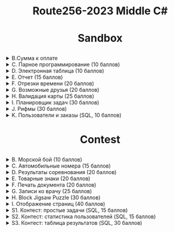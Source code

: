<h1><p align="center">Route256-2023 Middle C#</p></h1>
<h1><p align="center">Sandbox</p></h1>

<details>
<summary>B.Сумма к оплате</summary>
  
<h2><p align="center"> B.Сумма к оплате (10 баллов) </p></h2>
<p align="center"> ограничение по времени на тест: 1 секунда</p>
<p align="center"> ограничение по памяти на тест: 256 мегабайт</p>
<p align="center"> ввод: стандартный ввод</p>
<p align="center"> вывод: стандартный вывод</p>


В магазине акция: «купи три одинаковых товара и заплати только за два». Конечно, каждый купленный товар может участвовать лишь в одной акции. Акцию можно использовать многократно.
Например, если будут куплены 7 товаров одного вида по цене 2 за штуку и 5 товаров другого вида по цене 3 за штуку, то вместо 7⋅2+5⋅3 надо будет оплатить 5⋅2+4⋅3=22.
Считая, что одинаковые цены имеют только одинаковые товары, найдите сумму к оплате.
Неполные решения этой задачи (например, недостаточно эффективные) могут быть оценены частичным баллом.
  
### Входные данные
В первой строке записано целое число t (1≤t≤104) — количество наборов входных данных.

Далее записаны наборы входных данных. Каждый начинается строкой, которая содержит n (1≤n≤2⋅105) — количество купленных товаров. Следующая строка содержит их цены p1,p2,…,pn (1≤pi≤104). Если цены двух товаров одинаковые, то надо считать, что это один и тот товар.

Гарантируется, что сумма значений n по всем тестам не превосходит 2⋅105.

### Выходные данные
Выведите t целых чисел — суммы к оплате для каждого из наборов входных данных.
### Пример
**Входные данные**
```
6
12
2 2 2 2 2 2 2 3 3 3 3 3
12
2 3 2 3 2 2 3 2 3 2 2 3
1
10000
9
1 2 3 1 2 3 1 2 3
6
10000 10000 10000 10000 10000 10000
6
300 100 200 300 200 300
```
**Выходные данные**
```
22
22
10000
12
40000
1100 
```  
</details>

<details>
<summary>C. Парное программирование (10 баллов)</summary>
  
<h2><p align="center">C. Парное программирование (10 баллов)</p></h2>
<p align="center"> ограничение по времени на тест: 1 секунда</p>
<p align="center"> ограничение по памяти на тест: 512 мегабайт</p>
<p align="center"> ввод: стандартный ввод</p>
<p align="center"> вывод: стандартный вывод</p>

  В компании работает n разработчиков, где n — четное число. Сумасшедший менеджер решил разбить всех разработчиков на команды по два человека.

Для этого он составил список всех разработчиков и назначил каждому из них номер по списку (от 1 до n) и значение ai — уровень мастерства i-го в списке разработчика.

Очередную команду он составляет следующим образом:

  1. первый разработчик в команде тот, кто идет первым в списке;
  2. ему в пару подбирается такой, что разница их уровней минимальна (то есть минимально значение |ai−aj|, где |x| — это модуль числа x); если таких кандидатов несколько, то выбирается из них тот, кто находится раньше в списке;
  3. эти два разработчика образуют команду и удаляются из списка.
  
Например, если массив a равен [2,1,3,1,1,4], то формирование команд будет происходить следующим образом:

  1. назначим разработчикам номера [1,2,3,4,5,6] в соответствии с их положением в списке, первый среди них имеет номер 1, его уровень мастерства a1=2, подходящими (с минимальной абсолютной разностью) являются разработчики с номерами 2,3,4,5, первый среди них 2, таким образом первая команда — это разработчики с номерами 1 и 2;
  2. оставшиеся разработчики теперь имеют номера [3,4,5,6], первый среди них 3, его уровень a3=3, разработчик с минимальной абсолютной разностью только один (номер 6), таким образом команда — разработчики с номерами 3 и 6;
  3. оставшиеся разработчики имеют номера [4,5], первый среди них 4, его уровень a4=1, остался только разработчик с номером 5, таким образом третья команда — разработчики с номерами 4 и 5.
  
Ваша задача — помочь сумасшедшему менеджеру промоделировать процесс разбиения на команды. Обратите внимание, что команды должны быть выведены в порядке, описанном выше в условии.
  
### Входные данные
  
Первая строка содержит одно целое число t (1≤t≤50) — количество наборов входных данных.

Первая строка каждого набора содержит одно целое число n (2≤n≤50; n четное) — количество разработчиков.

Вторая строка содержит n целых чисел a1,a2,…,an (1≤ai≤100), где ai — уровень мастерства i-го разработчика.

### Выходные данные
  
Для каждого набора входных данных выведите n2 строк, i-я строка должна содержать пару чисел — номер первого и второго разработчика в i-й команде в порядке, описанном в условии.

Выводите пустую строку между выводами для наборов входных данных. 
  
### Пример
**Входные данные**
```
3
6
2 1 3 1 1 4
2
5 5
8
1 4 2 5 4 2 6 3
```
**Выходные данные**
```
1 2
3 6
4 5

1 2

1 3
2 5
4 7
6 8
```  
</details>

<details>
<summary>D. Электронная таблица (10 баллов)</summary>
  
<h2><p align="center">D. Электронная таблица (10 баллов)</p></h2>
<p align="center"> ограничение по времени на тест: 1 секунда</p>
<p align="center"> ограничение по памяти на тест: 256 мегабайт</p>
<p align="center"> ввод: стандартный ввод</p>
<p align="center"> вывод: стандартный вывод</p>

Вам необходимо написать часть функциональности обработки сортировок в электронных таблицах.

Задана прямоугольная таблица n×m (n строк по m столбцов) из целых чисел.

Если кликнуть по заголовку i-го столбца, то строки таблицы пересортируются таким образом, что в этом столбце значения будут идти по неубыванию (то есть возрастанию или равенству). При этом, если у двух строк одинаковое значение в этом столбце, то относительный порядок строк не изменится.

Рассмотрим пример.
  
 ![image](https://user-images.githubusercontent.com/61276672/217293284-563f2e30-6a6e-4aaf-b310-020084ce09db.png)
В этом примере сначала клик был совершен по второму столбцу, затем по первому и, наконец, по третьему.

Заметим, что если кликнуть подряд два раза в один столбец, то после второго клика таблица не изменится (в момент второго клика она уже отсортирована по этому столбцу).

Обработайте последовательность кликов и выведите состояние таблицы после всех кликов.

Неполные решения этой задачи (например, недостаточно эффективные) могут быть оценены частичным баллом.
  
### Входные данные
В первой строке записано целое число t (1≤t≤100) — количество наборов входных данных в файле. Далее следуют описания наборов, перед каждым из них записана пустая строка.

В первой строке набора записаны два целых числа n и m (1≤n,m≤30) — количество строк и столбцов в таблице.

Далее следуют n строк по m целых чисел в каждой — начальное состояние таблицы. Все элементы таблицы от 1 до 100.

Затем входные данные содержат строку с один целым числом k (1≤k≤30) — количество кликов.

Следующая строка содержит k целых чисел c1,c2,…,ck (1≤ci≤m) — номера столбцов, по которым были осуществлены клики. Клики даны в порядке их совершения.
### Выходные данные
Для каждого набора входных данных выведите n строк по m чисел в каждой — итоговое состояние таблицы. После каждого набора выходных данных выводите дополнительный перевод строки.
### Пример
**Входные данные**
```
3

4 3
3 4 1
2 2 5
2 4 2
2 2 1
3
2 1 3

3 1
100
9
10
2
1 1

3 3
2 11 72
99 11 13
2 8 13
5
2 3 2 1 2
```
**Выходные данные**
```
2 2 1
3 4 1
2 4 2
2 2 5

9
10
100

2 8 13
2 11 72
99 11 13
```  
</details>

<details>
<summary>E. Отчет (15 баллов)</summary>
  
<h2><p align="center">E. Отчет (15 баллов)</p></h2>
<p align="center"> ограничение по времени на тест: 2 секунды</p>
<p align="center"> ограничение по памяти на тест: 512 мегабайт</p>
<p align="center"> ввод: стандартный ввод</p>
<p align="center"> вывод: стандартный вывод</p>

Директор IT-корпорации оценивает эффективность работы сотрудников по различным показателям и критериям. Один из этих критериев сформулирован следующим образом: приступив к некоторому заданию, сотрудник должен завершить его, не переключаясь на другие задания.

Чтобы проверить сотрудников на соответствие этому критерию, директор потребовал от каждого сотрудника отчет о том, какие задания он выполнял в последние n дней. Отчет — это последовательность из n целых чисел a1,a2,…,an, где ai — идентификатор задания, которое сотрудник выполнял в i-й день.

Вам необходимо написать программу, проверяющую, соответствует ли сотрудник критерию по его отчету. Сотрудник соответствует этому критерию, если не существует такого задания x, которое выполнялось с перерывом (т. е. в некоторый день i сотрудник выполнял задание x, в дни с i+1 по j−1 он занимался другими заданиями, а в день j сотрудник продолжил выполнение задания x, при этом j>i+1). Иными словами, каждое задание, которое выполнял сотрудник, должно занимать один непрерывный отрезок дней.

Неполные решения этой задачи (например, недостаточно эффективные) могут быть оценены частичным баллом.
  
### Входные данные
В первой строке задано одно целое число t (1≤t≤10) — количество наборов входных данных.

Каждый набор входных данных состоит из двух строк. В первой строке задано одно целое число n (3≤n≤50000). Во второй строке заданы n целых чисел a1,a2,…,an (1≤ai≤n) — отчет сотрудника.
### Выходные данные
Для каждого набора входных данных выведите ответ на отдельной строке. Если отчет соответствует критерию, выведите YES, иначе выведите NO.
### Пример
**Входные данные**
```
5
5
1 2 3 4 5
4
1 2 3 1
8
2 3 4 8 5 5 5 5
5
1 1 3 2 2
5
1 1 2 3 2
```
**Выходные данные**
```
YES
NO
YES
YES
NO
```  
</details>

<details>
<summary>F. Отрезки времени (20 баллов)</summary>
  
<h2><p align="center">F. Отрезки времени (20 баллов)</p></h2>
<p align="center"> ограничение по времени на тест: 2 секунды</p>
<p align="center"> ограничение по памяти на тест: 512 мегабайт</p>
<p align="center"> ввод: стандартный ввод</p>
<p align="center"> вывод: стандартный вывод</p>
  
Вам задан набор отрезков времени. Каждый отрезок задан в формате HH:MM:SS-HH:MM:SS, то есть сначала заданы часы, минуты и секунды левой границы отрезка, а затем часы, минуты и секунды правой границы.

Вам необходимо выполнить валидацию заданного набора отрезков времени. Иными словами, вам нужно проверить следующие условия:

часы, минуты и секунды заданы корректно (то есть часы находятся в промежутке от 0 до 23, а минуты и секунды — в промежутке от 0 до 59);
левая граница отрезка находится не позже его правой границы (но границы могут быть равны);
никакая пара отрезков не пересекается (даже в граничных моментах времени).
Вам необходимо вывести YES, если заданный набор отрезков времени проходит валидацию, и NO в противном случае.

Вам необходимо ответить на t независимых наборов тестовых данных.

Неполные решения этой задачи (например, недостаточно эффективные) могут быть оценены частичным баллом.
  
### Входные данные
Первая строка входных данных содержит одно целое число t (1≤t≤10) — количество наборов тестовых данных. Затем следуют t наборов.

Первая строка набора содержит одно целое число n (1≤n≤2⋅104) — количество отрезков времени. В следующих n строках следуют описания отрезков.

Описание отрезка времени задано в формате HH:MM:SS-HH:MM:SS, где HH, MM и SS — последовательности из двух цифр. Заметьте, что никаких пробелов в описании формата нет. Также ни в одном описании нет пробелов в начале и конце строки.
  
### Выходные данные
Для каждого набора тестовых данных выведите ответ — YES, если заданный набор отрезков времени проходит валидацию, и NO в противном случае. Ответы выводите в порядке следования наборов во входных данных.
  
### Пример
**Входные данные**
```
6
1
02:46:00-03:14:59
2
23:59:59-23:59:59
00:00:00-23:59:58
2
23:59:58-23:59:59
00:00:00-23:59:58
2
23:59:59-23:59:58
00:00:00-23:59:57
6
17:53:39-20:20:02
10:39:17-11:00:52
08:42:47-09:02:14
09:44:26-10:21:41
00:46:17-02:07:19
22:42:50-23:17:46
1
24:00:00-23:59:59
```
**Выходные данные**
```
YES
YES
NO
NO
YES
NO
```  
</details>
<details>
  
<summary>G. Возможные друзья (20 баллов)</summary>
  
<h2><p align="center">G. Возможные друзья (20 баллов)</p></h2>
<p align="center"> ограничение по времени на тест: 3 секунды</p>
<p align="center"> ограничение по памяти на тест: 512 мегабайт</p>
<p align="center"> ввод: стандартный ввод</p>
<p align="center"> вывод: стандартный вывод</p>

Во многих социальных сетях у пользователей есть возможность указать других пользователей как своих друзей. Помимо этого, часто существует система рекомендации друзей, которая показывает пользователям людей, с которыми они знакомы косвенно (через кого-то из своих друзей), и предлагает добавить этих людей в список друзей. Вам предстоит разработать систему рекомендации друзей.

В интересующей нас социальной сети n пользователей, каждому из которых присвоен уникальный id от 1 до n. У каждого пользователя этой сети не более 5 друзей. Очевидно, ни один пользователь не является другом самому себе, и если пользователь x в списке друзей у пользователя y, то и пользователь y входит в список друзей пользователя x.

Опишем, как должен формироваться список возможных друзей для каждого пользователя. Для пользователя x в список должны входить такие пользователи y, что:

* y не является другом x и не совпадает с x;
* у пользователя y и у пользователя x есть хотя бы один общий друг;
* не существует такого пользователя y′, который удовлетворяет первым двум ограничениям, и у которого строго больше общих друзей с x, чем у y с x.
  
Иными словами, в список возможных друзей пользователя x входят все такие пользователи, не являющиеся его друзьями, для которых количество общих друзей с x максимально. Обратите внимание, что список возможных друзей может быть пустым.

Вы должны написать программу, которая по заданной структуре социальной сети формирует списки возможных друзей для всех пользователей сети.

Неполные решения этой задачи (например, недостаточно эффективные) могут быть оценены частичным баллом.
  
### Входные данные
  
  В первой строке заданы два целых числа n и m (2≤n≤50000; 0≤m≤min(n(n−1)/2,5n/2)) — количество пользователей и количество пар друзей, соответственно.

Далее следуют m строк, в каждой из которых заданы два целых числа xi и yi (1≤xi,yi≤n; xi≠yi) — очередная пара друзей в социальной сети. Каждая пара друзей задается не более одного раза; у каждого пользователя не более 5 друзей.

### Выходные данные
  
  Для каждого пользователя от 1 до n выведите в отдельной строке список его возможных друзей в следующем формате:

* если список возможных друзей пуст, выведите одно целое число 0;
* иначе выведите id возможных друзей пользователя в возрастающем порядке.
  
### Пример
**Входные данные**
```
8 6
4 3
3 1
1 2
2 4
2 5
6 8
```
**Выходные данные**
```
4
3
2
1
1 4
0
0
0
```  
  **Примечание**
  Рассмотрим первый пример из условия.

Для начала сформируем списки друзей всех пользователей:

* друзья пользователя 1: [2,3].
* друзья пользователя 2: [1,4,5].
* друзья пользователя 3: [1,4].
* друзья пользователя 4: [2,3].
* друзья пользователя 5: [2].
* друзья пользователя 6: [8].
* друзья пользователя 7: [] (список друзей пуст).
* друзья пользователя 8: [6].
Рассмотрим, как формируются списки возможных друзей для некоторых пользователей.

У пользователя 1 есть два пользователя, которые не являются его друзьями и с которыми у него есть хотя бы один общий друг: это пользователь 4 (общие друзья 2 и 3) и пользователь 5 (общий друг 2). С пользователем 4 общих друзей больше, поэтому в список возможных друзей попадает только он.

У пользователя 5 есть два пользователя, которые не являются его друзьями и с которыми у него есть хотя бы один общий друг: это пользователь 1 (общий друг 2) и пользователь 4 (общий друг 2). Количество общих друзей одинаковое, поэтому оба этих пользователя попадают в список возможных друзей.

У пользователя 7 вообще нет друзей, поэтому ни один пользователь не удовлетворяет требованиям списка возможных друзей.
  
</details>
<details>
<summary>H. Валидация карты (25 баллов)</summary>
  
<h2><p align="center">H. Валидация карты (25 баллов)</p></h2>
<p align="center"> ограничение по времени на тест: 1 секунда</p>
<p align="center"> ограничение по памяти на тест: 512 мегабайт</p>
<p align="center"> ввод: стандартный ввод</p>
<p align="center"> вывод: стандартный вывод</p>

В этой задаче вам необходимо реализовать валидацию корректности карты для стратегической компьютерной игры.

Карта состоит из гексагонов (шестиугольников), каждый из которых принадлежит какому-то региону карты. В файлах игры карта представлена как n строк по m символов в каждой (строки и символы в них нумеруются с единицы). Каждый нечетный символ каждой четной строки и каждый четный символ каждой нечетной строки — точка (символ . с ASCII кодом 46); все остальные символы соответствуют гексагонам и являются заглавными буквами латинского алфавита. Буква указывает на то, какому региону принадлежит гексагон.

Посмотрите на картинку ниже, чтобы понять, как описание карты в файлах игры соответствует карте из шестиугольников.
  ![image](https://user-images.githubusercontent.com/61276672/217297178-def11a78-879c-450b-9248-e047b662e739.png)
<p align="center">Соответствие описания карты в файле (слева) и самой карты (справа). Регионы R, G, V, Y и B окрашены в красный, зеленый, фиолетовый, желтый и синий цвет, соответственно.</p>
  Вы должны проверить, что каждый регион карты является одной связной областью. Иными словами, не должно быть двух гексагонов, принадлежащих одному и тому же региону, которые не соединены другими гексагонами этого же региона.
  ![image](https://user-images.githubusercontent.com/61276672/217297444-49c520cc-f12e-480a-ac71-f97ff3d633a9.png)
<p align="center">Карта слева является корректной. Карта справа не является корректной, так как гексагоны, обозначенные цифрами 1 и 2, принадлежат одному и тому же региону (обозначенному красным цветом), но не соединены другими гексагонами этого региона.</p>
Неполные решения этой задачи (например, недостаточно эффективные) могут быть оценены частичным баллом.
  
### Входные данные
В первой строке задано одно целое число t (1≤t≤100) — количество наборов входных данных.

Первая строка набора входных данных содержит два целых числа n и m (2≤n,m≤20) — количество строк и количество символов в каждой строке в описании карты.

Далее следуют n строк по m символов в каждой — описание карты. Каждый нечетный символ каждой четной строки и каждый четный символ каждой нечетной строки — точка (символ . с ASCII кодом 46); все остальные символы соответствуют гексагонам и являются заглавными буквами латинского алфавита.
### Выходные данные
  На каждый набор входных данных выведите ответ в отдельной строке — YES, если каждый регион карты представляет связную область, или NO, если это не так.
### Пример
**Входные данные**
```
3
3 7
R.R.R.G
.Y.G.G.
B.Y.V.V
4 8
Y.R.B.B.
.R.R.B.V
B.R.B.R.
.B.B.R.R
2 7
G.B.R.G
.G.G.G.
```
**Выходные данные**
```
YES
NO
YES
```  
  **Примечание**
Первые два набора входных данных из примера показаны на второй картинке в условии.
</details>
<details>
<summary>I. Планировщик задач (30 баллов)</summary>
  
<h2><p align="center">I. Планировщик задач (30 баллов)</p></h2>
<p align="center"> ограничение по времени на тест: 3 секунды</p>
<p align="center"> ограничение по памяти на тест: 256 мегабайт</p>
<p align="center"> ввод: стандартный ввод</p>
<p align="center"> вывод: стандартный вывод</p>

Представьте, вы собрали собственный сервер из n разнородных процессоров и теперь решили создать для него простейший планировщик задач.

Ваш сервер состоит из n процессоров. Но так как процессоры разные, то и достигают они одинаковой скорости работы при разном энергопотреблении. А именно, i-й процессор в нагрузке тратит ai энергии за одну секунду.

Вашему серверу в качестве тестовой нагрузки придет m задач. Про каждую задачу вам известны два значения: tj и lj — момент времени, когда задача j придет и время выполнения задачи в секундах.

Для начала вы решили реализовать простейший планировщик, ведущий себя следующим образом: в момент tj прихода задачи, вы выбираете свободный процессор с минимальным энергопотреблением и выполняете данную задачу на выбранном процессоре все заданное время. Если к моменту прихода задачи свободных процессоров нет, то вы просто отбрасываете задачу.

Процессор, на котором запущена задача j будет занят ровно lj секунд, то есть освободится ровно в момент tj+lj и в этот же момент уже может быть назначен для выполнения какой-то другой задачи.

Определите суммарное энергопотребление вашего сервера при обработке m заданных задач (будем считать, что процессоры в простое не потребляют энергию).

Неполные решения этой задачи (например, недостаточно эффективные) могут быть оценены частичным баллом.
  
### Входные данные
В первой строке заданы два целых числа n и m (1≤n,m≤3⋅105) — количество процессоров и задач соответственно.

Во второй строке заданы n целых чисел a1,a2,…,an (1≤ai≤106) — энергопотребление соответствующих процессоров под нагрузкой в секунду. Все энергопотребления различны.

В следующих m строках заданы описания задач: по одному в строке. В j-й строке заданы два целых числа tj и lj (1≤tj≤109; 1≤lj≤106) — момент прихода j-й задачи и время ее выполнения.

Все времена прихода tj различны, и задачи заданы в порядке времени прихода.
### Выходные данные
  Выведите единственное число — суммарное энергопотребление сервера, если потреблением энергии в простое можно пренебречь.
### Пример
**Входные данные**
```
4 7
3 2 6 4
1 3
2 5
3 7
4 10
5 5
6 100
9 2
```
**Выходные данные**
```
105
```  
**Примечание**
Рассмотрим работу планировщика посекундно:

t=1: приходит первая задача, все процессоры свободны. Задача занимает второй процессор на 3 секунды.
t=2: приходит вторая задача. Второй процессор занят, а потому задача занимает первый процессор на 5 секунд.
t=3: приходит третья задача и занимает четвертый процессор на 7 секунд.
t=4: приходит четвертая задача. Второй процессор освободился в данный момент, а потому его и занимает задача на 10 секунд.
t=5: приходит пятая задача и занимает последний свободный на данный момент процессор (третий) на 5 секунд.
t=6: приходит шестая задача. Все процессоры еще заняты, а потому задача отбрасывается.
t=7: освобождается первый процессор.
t=9: приходит седьмая задача и занимает первый процессор на 2 секунды.
t=10: освобождаются третий и четвертый процессоры.
t=11: освобождается первый процессор.
t=14: освобождается второй процессор.
Общее энергопотребление равно 3⋅2 + 5⋅3 + 7⋅4 + 10⋅2 + 5⋅6 + 2⋅3 = 6+15+28+20+30+6 = 105.
</details>

<details>
<summary>J. Рифмы (30 баллов)</summary>
  
<h2><p align="center">J. Рифмы (30 баллов)</p></h2>
<p align="center"> ограничение по времени на тест: 2 секунды</p>
<p align="center"> ограничение по памяти на тест: 512 мегабайт</p>
<p align="center"> ввод: стандартный ввод</p>
<p align="center"> вывод: стандартный вывод</p>

Вы разрабатываете программу автоматической генерации стихотворений. Один из модулей этой программы должен подбирать рифмы к словам из некоторого словаря.

Словарь содержит n различных слов. Словами будем называть последовательности из 1—10 строчных букв латинского алфавита.

Зарифмованность двух слов — это длина их наибольшего общего суффикса (суффиксом будем называть какое-то количество букв в конце слова). Например:

* task и flask имеют зарифмованность 3 (наибольший общий суффикс — ask);
* decide и code имеют зарифмованность 2 (наибольший общий суффикс — de);
* id и void имеют зарифмованность 2 (наибольший общий суффикс — id);
* code и forces имеют зарифмованность 0.
  
Ваша программа должна обработать q запросов следующего вида: дано слово ti (возможно, принадлежащее словарю), необходимо найти слово из словаря, которое не совпадает с ti и имеет максимальную зарифмованность с ti среди всех слов словаря, не совпадающих с ti. Если подходящих слов несколько — выведите любое из них.

Неполные решения этой задачи (например, недостаточно эффективные) могут быть оценены частичным баллом.
  
### Входные данные
Первая строка содержит одно целое число n (2≤n≤50000) — размер словаря.

Далее следуют n строк, i-я строка содержит одну строку si (1≤|si|≤10) — i-е слово из словаря. В словаре все слова различны.

Следующая строка содержит одно целое число q (1≤q≤50000) — количество запросов.

Далее следуют q строк, i-я строка содержит одну строку ti (1≤|ti|≤10) — i-й запрос.

Каждая строка si и каждая строка ti состоит только из строчных букв латинского алфавита.
### Выходные данные
  
Для каждого запроса выведите одну строку — слово из словаря, которое не совпадает с заданным в запросе и имеет с ним максимальную зарифмованность (если таких несколько — выведите любое).
  
### Пример
**Входные данные**
```
3
task
decide
id
6
flask
code
void
forces
id
ask
```
**Выходные данные**
```
task
decide
id
task
decide
task
```  
</details>
<details>
<summary>K. Пользователи и заказы (SQL, 10 баллов)</summary>
  
<h2><p align="center">K. Пользователи и заказы (SQL, 10 баллов)</p></h2>
<p align="center"> ограничение по времени на тест: 15 секунд</p>
<p align="center"> ограничение по памяти на тест: 1024 мегабайта</p>
<p align="center"> ввод: стандартный ввод</p>
<p align="center"> вывод: стандартный вывод</p>

Это необычная задача — вам надо написать SQL-запрос. В качестве решения вы должны отослать один запрос к базе данных, который возвращает требуемые данные. При проверке вашего решения используется PostgreSQL 15.1. В качестве входных данных вам предоставляется дамп состояния базы данных. Обратите внимание, что время работы вашего решения на тесте включает восстановление состояния базы данных из дампа, но это время значительно меньше ограничения по времени. Вы можете использовать сервис http://sqlfiddle.com/ как инструмент для запуска запросов.

Напишите запрос к базе данных, который возвращает всех пользователей, сделавших хотя бы один заказ. Выведите всех таких пользователей, отсортировав их по имени (при равенстве по id).

Схема базы данных содержит две таблицы: users и orders, которые связаны отношением «один ко многим». Изучите входные данные примера, чтобы подробно ознакомиться со схемой базы данных. Диаграмма ниже иллюстрирует схему базы данных.
  ![image](https://user-images.githubusercontent.com/61276672/217299021-17e140e6-888e-47da-ad69-1ef3839d7eb3.png)

  
### Входные данные
Входными данными в этой задаче является дамп базы данных. Вам он может быть полезен для ознакомления с состоянием базы данных для конкретного теста. В качестве решения вы должны отправить один SQL-запрос.
### Выходные данные
  Ваш SQL-запрос должен вывести всех пользователей в порядке неубывания их имён (по возрастанию id при равенстве имён). Используйте collation по умолчанию.
### Пример
**Входные данные**
```
create table users
(
    id   bigint primary key,
    name varchar not null
);

insert into users
values (1, 'john'),
       (2, 'Liza'),
       (7, 'Odin'),
       (11, 'donatello'),
       (17, 'spider-man'),
       (19, 'Elen'),
       (20, 'Liza');

create table orders
(
    id         bigint primary key,
    user_id    bigint  not null,
    product    varchar not null,
    constraint fk_orders_user_id foreign key (user_id) references users (id)
);

insert into orders
values (101, 17, 'pizza'),
       (107, 2, 'toothpaste'),
       (108, 19, 'candies'),
       (109, 20, 'pizza'),
       (200, 17, 'shampoo'),
       (205, 2, 'pizza'),
       (210, 19, 'toothpaste'),
       (220, 19, 'pizza'),
       (221, 11, 'shampoo'),
       (222, 19, 'pizza');
```
**Выходные данные**
```
 id |    name
----+------------
 11 | donatello
 19 | Elen
  2 | Liza
 20 | Liza
 17 | spider-man
(5 rows)
```  
</details>
<h1><p align="center">Contest</p></h1>

<details>
<summary>B. Морской бой (10 баллов)</summary>
  
<h2><p align="center">B. Морской бой (10 баллов)</p></h2>
<p align="center"> ограничение по времени на тест: 2 секунды</p>
<p align="center"> ограничение по памяти на тест: 512 мегабайт</p>
<p align="center"> ввод: стандартный ввод</p>
<p align="center"> вывод: стандартный вывод</p>

  Это наиболее простая задача Контеста. Надеемся, что вы познакомились с тестирующей системой Codeforces, приняв участие в Песочнице. В любом случае напоминаем вам несколько моментов.

Правильные решения задач должны проходить все заранее заготовленные тесты жюри и укладываться в ограничения по времени/памяти на каждом тесте. В некоторых задачах допустимы частичные решения (это написано в условии).

Ниже перечислены технические требования к решениям:

* решение располагается в одном файле исходного кода;
* решение читает входные данные со стандартного ввода (экрана);
* решение пишет выходные данные на стандартный вывод (экран);
* решение не взаимодействует как-либо с другими ресурсами компьютера (сеть, жесткий диск, процессы и прочее);
* решение использует только стандартную библиотеку языка;
* решение располагается в пакете по-умолчанию (или его аналоге для вашего языка), имеют стандартную точку входа для консольных программ;
* гарантируется, что во всех тестах выполняются все ограничения, что содержатся в условии задачи — как-либо проверять входные данные на корректность не надо, все тесты строго соответствуют описанному в задаче формату;
* выводи ответ в точности в том формате, как написано в условии задачи (не надо выводить «поясняющих» комментариев типа введите число или ответ равен);
* решения можно отправлять сколько угодно раз (пожалуйста, только без абьюза системы).
  
Для вашего удобства большинство тестов, на которых будут тестироваться ваши решения, являются открытыми. В каждой задаче можно скачать архив тестов (смотрите сайдбар справа, раздел «Материалы соревнования»).

Обратите внимание на SQL-задачу. Не забудьте попробовать свои силы в её решении.

Перейдём к задаче.

Вы участвуете в разработке подсистемы проверки поля для игры «Морской бой». Вам требуется написать проверку корректности количества кораблей на поле, учитывая их размеры. Напомним, что на поле должны быть:

* четыре однопалубных корабля,
* три двухпалубных корабля,
* два трёхпалубных корабля,
* один четырёхпалубный корабль.
  
Вам заданы 10 целых чисел от 1 до 4. Проверьте, что заданные размеры соответствуют требованиям выше.
  
### Входные данные
  
В первой строке записано целое число t (1≤t≤1000) — количество наборов входных данных в тесте.

Наборы входных данных в тесте независимы. Друг на друга они никак не влияют.

Каждый набор входных данных состоит из одной строки, которая содержит 10 целых чисел a1,a2,…,a10 (1≤ai≤4) — размеры кораблей на поле в произвольном порядке.

Обратите внимание, что уже гарантируется, что кораблей на поле ровно 10 и их размеры от 1 до 4, включительно. Вам необходимо проверить, что количество кораблей каждого типа соответствует правилам игры.
  
### Выходные данные
  
  Для каждого набора входных данных в отдельной строке выведите:

* YES, если заданные размеры кораблей на поле соответствуют правилам игры;
* NO в противном случае.
  
Вы можете выводить YES и NO в любом регистре (например, строки yEs, yes, Yes и YES будут распознаны как положительный ответ).
  
### Пример
**Входные данные**
```
5
2 1 3 1 2 3 1 1 4 2
1 1 1 2 2 2 3 3 3 4
1 1 1 1 2 2 2 3 3 4
4 3 3 2 2 2 1 1 1 1
4 4 4 4 4 4 4 4 4 4
```
**Выходные данные**
```
YES
NO
YES
YES
NO
```  
</details>
<details>
<summary>C. Автомобильные номера (15 баллов)</summary>
  
<h2><p align="center">C. Автомобильные номера (15 баллов)</p></h2>
<p align="center"> ограничение по времени на тест: 2 секунды</p>
<p align="center"> ограничение по памяти на тест: 512 мегабайт</p>
<p align="center"> ввод: стандартный ввод</p>
<p align="center"> вывод: стандартный вывод</p>

  В Берляндии автомобильные номера состоят из цифр и прописных букв латинского алфавита. Они бывают двух видов:

* либо автомобильный номер имеет вид буква-цифра-цифра-буква-буква (примеры корректных номеров первого вида: R48FA, O00OO, A99OK);
* либо автомобильный номер имеет вид буква-цифра-буква-буква (примеры корректных номеров второго вида: T7RR, A9PQ, O0OO).
  
Таким образом, каждый автомобильный номер является строкой либо первого, либо второго вида.

Вам задана строка из цифр и прописных букв латинского алфавита. Можно ли разделить её пробелами на последовательность корректных автомобильных номеров? Иными словами, проверьте, что заданная строка может быть образована как последовательность корректных автомобильных номеров, которые записаны подряд без пробелов. В случае положительного ответа выведите любое такое разбиение.
  
### Входные данные
В первой строке записано целое число t (1≤t≤1000) — количество наборов входных данных в тесте.

Наборы входных данных в тесте независимы. Друг на друга они никак не влияют.

Каждый набор входных данных — непустая строка s, которая состоит из цифр и прописных букв латинского алфавита. Длина строки — от 1 до 50 символов.
### Выходные данные
Выведите n строк: очередная строка должна содержать ответ для соответствующего набора входных данных.

Если ответ отрицательный — то есть заданную строку s невозможно представить как последовательность номеров автомобилей — строка в выводе должна содержать единственный символ '-' (минус, ASCII-код 45).

В случае положительного ответа выведите любое разбиение заданной строки s на последовательность корректных номеров. Каждый номер должен соответствовать одному из двух видов (см. условие). Номера разделяйте пробелами. Вы можете выводить произвольное количество пробелов и даже лишние пробелы после последнего номера.
### Пример
**Входные данные**
```
6
R48FAO00OOO0OOA99OKA99OK
R48FAO00OOO0OOA99OKA99O
A9PQ
A9PQA
A99AAA99AAA99AAA99AA
AP9QA
```
**Выходные данные**
```
 R48FA O00OO O0OO A99OK A99OK
-
A9PQ
-
A99AA A99AA A99AA A99AA
-
```  
</details>
<details>
<summary>D. Результаты соревнования (20 баллов)</summary>
  
<h2><p align="center">D. Результаты соревнования (20 баллов)</p></h2>
<p align="center"> ограничение по времени на тест: 3 секунды</p>
<p align="center"> ограничение по памяти на тест: 512 мегабайт</p>
<p align="center"> ввод: стандартный ввод</p>
<p align="center"> вывод: стандартный вывод</p>

  В соревновании по бегу приняли участие n спортсменов: i-й из них пробежал дистанцию за ti секунд. Жюри хочет назначить места участникам по следующим правилам:

* места пронумерованы от 1 и далее (лучшее место — первое);
* если у двух спортсменов результаты одинаковые или отличаются на одну секунду, то они делят место (в этом случае считаем, что они делят лучшее из поделенных мест);
* участники делят место только в результате применения предыдущего правила (возможно, несколько раз);
* если k участников делят место p, то места следующих за ними участников нумеруются начиная с k+p.
  
Рассмотрите следующие примеры, чтобы понять принцип назначения мест:

* допустим, n=4 и t=[20,10,20,30], тогда места имеют вид [2,1,2,4] (второй спортсмен прибежал первым — у него первое место, первый и третий поделили второе место, четвёртый занял последнее четвёртое место);
* допустим, n=3 и t=[5,7,6], тогда места имеют вид [1,1,1] (так как t1=5 и t3=6 отличаются на 1, то первый и третий спортсмены должны занять одинаковое место, аналогично со вторым и третьим спортсменами, следовательно, все трое делят первое место);
* допустим, n=5 и t=[6,3,4,3,1], тогда места имеют вид [5,2,2,2,1];
* допустим, n=5 и t=[200,10,100,11,200], тогда места имеют вид [4,1,3,1,4].
  
По заданным значениям n и t1,t2,…,tn выведите последовательность мест, занятых спортсменами.

Неполные решения этой задачи (например, недостаточно эффективные) могут быть оценены частичным баллом.
  
### Входные данные
В первой строке записано целое число t (1≤t≤1000) — количество наборов входных данных в тесте.

Наборы входных данных в тесте независимы. Друг на друга они никак не влияют.

Первая строка каждого набора входных данных содержит целое число n (1≤n≤2⋅105) — количество спортсменов.

Вторая строка набора содержит последовательность целых чисел t1,t2,…,tn (1≤ti≤109), где ti — время в секундах, за которое i-й спортсмен пробежал дистанцию.

Сумма значений n по всем наборам входных данных теста не превосходит 2⋅105.
### Выходные данные
  Для каждого набора входных данных выведите n положительных чисел r1,r2,…,rn, где ri — место i-го спортсмена.
### Пример
**Входные данные**
```
6
4
20 10 20 30
3
5 7 6
5
6 3 4 3 1
5
200 10 100 11 200
1
1000000000
11
13 8 12 1 7 10 1 8 10 2 17
```
**Выходные данные**
```
 2 1 2 4 
1 1 1 
5 2 2 2 1 
4 1 3 1 4 
1 
9 4 9 1 4 7 1 4 7 1 11 
```  
</details>
<details>
<summary>E. Товарные знаки (20 баллов)</summary>
  
<h2><p align="center">E. Товарные знаки (20 баллов)</p></h2>
<p align="center"> ограничение по времени на тест: 5 секунд</p>
<p align="center"> ограничение по памяти на тест: 512 мегабайт</p>
<p align="center"> ввод: стандартный ввод</p>
<p align="center"> вывод: стандартный вывод</p>

  В Торгово-промышленную палату (ТПП) Берляндии были поданы n заявок на регистрацию товарных знаков. Каждая заявка — это непустая строка из букв латинского алфавита.

ТПП отклоняет очередную заявку, если ранее был зарегистрирован похожий товарный знак. Если такого не было, то товарный знак регистрируется палатой.

Два товарных знака похожи, если их можно сделать равными с помощью нуля или более таких операций:

* возьмём любой из двух знаков,
* найдём в знаке две или более одинаковые идущие подряд буквы,
* добавим в этот блок одинаковых букв ещё одну такую же букву.
  
Например:

* товарные знаки Booble и Boooble похожи — берём в первом товарном знаке две подряд идущие буквы o и добавляем к ним ещё одну букву o, так получим второй товарный знак Boooble;
* товарные знаки yyyess и yyessss похожи — сначала изменим второй товарный знак: yyessss → yyyessss, потом два раза изменим первый товарный знак: yyyess → yyyesss → yyyessss. Так с помощью последовательности операций получилось сделать оба знака равными yyyessss;
* товарные знаки oooops и oooops похожи — операций производить не надо, знаки уже равны;
* товарные знаки oooooopppss и ooooppssss похожи — например, сначала изменим второй товарный знак ooooppssss → oooooppssss → ooooooppssss → oooooopppssss, затем изменим первый: oooooopppss → oooooopppsss → oooooopppssss.
Обратите внимание, что добавлять букву можно только в блок идущих подряд двух или более одинаковых букв. Строчные и прописные буквы следует различать.

Примеры пар непохожих товарных знаков: a и aa, MMM и mmm, yess и yyes.

Считая, что до обработки n заявок в ТПП не было зарегистрировано других товарных знаков, выведите количество знаков, которые будут в итоге зарегистрированы.

Неполные решения этой задачи (например, недостаточно эффективные) могут быть оценены частичным баллом.
  
### Входные данные
В первой строке входных данных записано целое число t (1≤t≤1000) — количество наборов входных данных.

Наборы входных данных в тесте независимы. Друг на друга они никак не влияют.

В первой строке каждого набора записано целое число n (1≤n≤105) — количество заявок. Далее следуют сами заявки, по одной заявке в строке. Каждая заявка является непустой строкой из букв латинского алфавита.

Гарантируется, что сумма длин заявок по всем наборам входных данных теста не превосходит 106.
  
### Выходные данные
  Выведите t чисел — для каждого набора входных данных выведите суммарное количество товарных знаков, которые будут зарегистрированы палатой. Обратите внимание, что наборы входных данных следует обрабатывать независимо (они не влияют друг на друга).
  
### Пример
**Входные данные**
```
3
8
Booble
yyyess
oooops
oooooopppss
Boooble
yyessss
oooops
ooooppssss
6
a
aa
MMM
mmm
yess
yyes
5
rrrrrrrr
rrrrrr
rrr
rr
r
```
**Выходные данные**
```
4
6
2
```  
</details>
<details>
<summary>F. Печать документа (20 баллов)</summary>
  
<h2><p align="center">F. Печать документа (20 баллов)</p></h2>
<p align="center"> ограничение по времени на тест: 3 секунды</p>
<p align="center"> ограничение по памяти на тест: 512 мегабайт</p>
<p align="center"> ввод: стандартный ввод</p>
<p align="center"> вывод: стандартный вывод</p>

Необходимо напечатать документ из k страниц. Его страницы пронумерованы от 1 до k.

Некоторые его страницы были уже предварительно напечатаны. Известно, что на принтер было отослано одно задание, которое содержало список страниц для печати.

Этот список содержит хотя бы одну страницу, и хотя бы одна страница от 1 до k не попадает в этот список. Список страниц состоит из перечисленных через единичную запятую элементов списка, где каждый элемент — это:

* либо конкретный номер одной страницы (целое число от 1 до k),
* либо диапазон страниц, записанный в формате «l-r», где l — начало диапазона печати, а r — конец диапазона печати (и l и r целые числа, удовлетворяющие неравенству 1≤l≤r≤k).
  
Страница может многократно присутствовать в списке на печать, но будет напечатана лишь единожды.

Иными словами, список страниц имеет формат, аналогичный тому, что используется в «Microsoft Word» или других подобных программах.

Например, если k=8, то допустимые списки страниц:

* 7 (была напечатана лишь страница 7),
* 1,7,1 (были напечатаны страницы 1 и 7),
* 1-5,1,7-7 (были напечатаны страницы 1,2,3,4,5,7).
  
Примеры неправильных диапазонов для k=8 (такие входные данные недопустимы):

* 1-8 (хотя бы одна страница документа должна быть еще не напечатана),
* 1,,3 (две запятые не могут идти подряд),
* 7-9 (девятую страницу нельзя послать на печать),
* 1-5, (каждая запятая должна разделять два элемента, заканчивать список она не может),
* ,1,2,3-5 (каждая запятая должна разделять два элемента, начинать список она не может),
* 3-4-7 (нарушен формат элемента, так нельзя).
  
Выведите кратчайший список страниц в аналогичном формате, который надо дополнительно послать на печать, чтобы в итоге напечатать все страницы от 1 до k, не напечатанные ранее.

Иными словами, найдите такую наиболее короткую строку, которая является корректным списком страниц и содержит те и только те страницы, которые еще не были напечатаны.

Если ответов несколько, то выведите любой из них.
  
### Входные данные
В первой строке входных данных записано целое число t (1≤t≤100) — количество наборов входных данных.

Наборы входных данных в тесте независимы. Друг на друга они никак не влияют.

В первой строке каждого набора записано целое число k (2≤k≤100) — количество страниц в документе.

Вторая строка каждого набора содержит список страниц, которые уже были посланы на печать. Этот список корректен и отформатирован строго по правилам, написанным выше. Он содержит только страницы от 1 до k, содержит хотя бы одну страницу, и хотя бы одна страница от 1 до k в него не входит. Строка не содержит пробелы или какие-либо другие дополнительные символы. Длина этой строки — от 1 до 400, включительно.
  
### Выходные данные
  Выведите t строк — для каждого набора входных данных выведите кратчайшую строку, содержащую корректный список страниц, которые надо допечатать и только их. Если оптимальных ответов несколько, то выведите любой из них.
  
### Пример
**Входные данные**
```
7
8
7
8
1,7,1
8
1-5,1,7-7
10
1-5
10
1,2,3,4,5,6,8,9,10
3
1-2
100
1-2,3-7,10-20,100
```
**Выходные данные**
```
 8,1-6
2-6,8
6,8
6-10
7
3
9,21-99,8
```  
</details>
<details>
<summary>G. Записи ко врачу (25 баллов)</summary>
  
<h2><p align="center">G. Записи ко врачу (25 баллов)</p></h2>
<p align="center"> ограничение по времени на тест: 3 секунды</p>
<p align="center"> ограничение по памяти на тест: 512 мегабайт</p>
<p align="center"> ввод: стандартный ввод</p>
<p align="center"> вывод: стандартный вывод</p>

  Врач за день может принять до n пациентов. Окна времени для приёма пронумерованы от 1 до n в хронологическом порядке.

Ассистент записал m человек, i-го человека на окно wi (1≤wi≤n). Выяснилось, что некоторые пациенты могут быть записаны на одно окно. Может ли ассистент попросить подвинуться некоторых пациентов на одно окно вперёд или назад так, чтобы у врача была возможность принять всех?

Обратите внимание, что для каждого пациента возможны три сценария:

* оставить его запись как есть,
* изменить его запись на одно окно назад (то есть заменить значение wi на wi−1),
* изменить его запись на одно окно вперёд (то есть заменить значение wi на wi+1).
  
Конечно, в двух последних случаях запись должна остаться в окне от 1 до n.

Определите, можно ли исправить записи требуемым образом так, чтобы врач смог принять всех пациентов. В случае положительного ответа выведите любой из способов это сделать.

Обратите внимание, что вам не требуется минимизировать количество перенесённых записей. Достаточно найти любой способ перенести произвольное количество записей требуемым образом, чтобы врач смог принять всех пациентов.

Неполные решения этой задачи (например, недостаточно эффективные) могут быть оценены частичным баллом.
  
### Входные данные
В первой строке входных данных записано целое число t (1≤t≤1000) — количество наборов входных данных.

Наборы входных данных в тесте независимы. Друг на друга они никак не влияют.

В первой строке каждого набора записаны два целых числа n и m (1≤m≤n≤3⋅105), где n — количество окон приёма у врача, а m — количество записанных пациентов.

Во второй строке записано m целых чисел w1,w2,…,wm (1≤wi≤n), где wi — номер окна, на которое записан i-й пациент.

Гарантируется, что сумма значений n по всем наборам входных данных теста не превосходит 3⋅105.
### Выходные данные
Выведите m строк, j-я строка должна содержать ответ на j-й набор входных данных.

Если перенести записи требуемым образом невозможно, выведите x (строчную латинскую букву «икс»).

Иначе выведите строку без пробелов из m символов, где каждый символ — это:

0 (ноль), если запись соответствующего пациента менять не надо,
- (минус), если запись соответствующего пациента надо изменить на одно окно назад,
+ (плюс), если запись соответствующего пациента надо изменить на одно окно вперёд.
Если существует несколько способов изменить записи требуемым образом, то выведите любой из них. Количество изменений записей минимизировать не требуется.
### Пример
**Входные данные**
```
4
5 5
2 1 3 5 2
5 4
1 1 1 1
200000 4
100000 100001 100001 100000
2 2
2 1
```
**Выходные данные**
```
 00+0+
x
-0+0
00
```  
</details>
<details>
<summary>H. Block Jigsaw Puzzle (30 баллов)</summary>
  
<h2><p align="center">H. Block Jigsaw Puzzle (30 баллов)</p></h2>
<p align="center"> ограничение по времени на тест: 10 секунд</p>
<p align="center"> ограничение по памяти на тест: 512 мегабайт</p>
<p align="center"> ввод: стандартный ввод</p>
<p align="center"> вывод: стандартный вывод</p>

  Слышали о Block Jigsaw Puzzle? Сейчас расскажем!

Игра происходит на поле 8×8. Каждая клетка поля либо свободна, либо занята блоком. Например, ниже на картинке изображено одно из возможных текущих состояний поля.
  ![image](https://user-images.githubusercontent.com/61276672/217305600-ab29a3b5-90a0-423d-8d89-2232b478716d.png)
Вам поступают фигуры, которые вы должны укладывать на поле. Вращать фигуры вы не можете. Когда вы кладёте фигуру на поле, все клетки, соответствующие этой фигуре, должны быть свободны. Вы можете выбрать любой из корректных способов положить фигуру.

Например, допустим, вы хотите положить следующую фигуру на поле:
  ![image](https://user-images.githubusercontent.com/61276672/217305732-a6e61a60-a593-43b3-8863-a9e4ed7b49be.png)
Есть всего один корректный способ положить её:
  ![image](https://user-images.githubusercontent.com/61276672/217305934-6dd896b4-bb39-4179-9fa3-d8c22ea172f3.png)
Как только фигура оказалась на поле, все полностью заполненные блоками строки и столбцы поля очищаются. Это действие происходит мгновенно, оставшиеся заполненные блоки остаются неподвижными.

В рассматриваемом примере очистятся одна строка и один столбец. После этого поле примет следующий вид:
  ![image](https://user-images.githubusercontent.com/61276672/217306054-f64b06b0-3738-4741-abd1-639100c3ca56.png)
Возможные фигуры для укладывания могут выглядеть следующим образом:
![image](https://user-images.githubusercontent.com/61276672/217306137-532f6caa-0e1e-4f66-bc02-c0e2b8f75d80.png)
Могут быть даны любые повороты и зеркальные отражения фигур с картинки выше. В процессе укладывания фигуры вращать её нельзя.

Вам задано текущее состояние поля и набор фигур для укладывания. Ваша цель — уложить фигуры так, чтобы минимизировать количество блоков на поле в конце игры. Фигуры можно укладывать в любом порядке. Обратите внимание, что каждый раз после размещения очередной фигуры на поле происходит очищение полностью заполненных блоками строк и столбцов.

Требуется последовательно уложить все фигуры и вывести минимальное количество блоков, которое останется на поле после укладывания всех фигур. Выведите -1, если уложить все фигуры невозможно.

Неполные решения этой задачи (например, недостаточно эффективные) могут быть оценены частичным баллом. Для набора 15 баллов достаточно решить частный случай задачи с k=1.
  
### Входные данные
Первые 8 строк содержат по 8 символов каждая — текущее состояние поля. Символ '.' (точка) соответствует пустой клетке, а символ '*' (звёздочка) — клетке с блоком. Гарантируется, что текущее состояние поля таково, что в нём нет сплошных строк и/или столбцов из блоков.

Следующая строка содержит целое число k (1≤k≤3) — количество заданных фигур. Обратите внимание, что первые тесты содержат только k=1, и для набора 15 баллов достаточно решить частный случай задачи с k=1.

Затем заданы фигуры. Описание каждой фигуры начинается со строки, которая содержит целое число li (1≤li≤5) — количество строк в описании фигуры. Затем заданы li строк с описанием фигуры в виде прямоугольника минимального размера, который её содержит. Формат задания аналогичен тому, как задано поле. Каждая фигура является одной из 12 допустимых (перечислены на картинке выше), возможно, повёрнутая и/или отражённая.
### Выходные данные
  Выведите одно целое число — минимальное количество блоков на поле после укладывания k заданных фигур в произвольном порядке оптимальным способом.

Выведите -1, если не существует способа уложить все фигуры на поле.

Заметим, что последний пример иллюстрирует случай k>1. Этот пример не обязательно должен проходить, чтобы вы набрали 15 баллов.
### Пример
**Входные данные**
```
*****.**
***.*.**
**..****
**..*...
........
****.***
...*.***
******..
1
3
***
..*
..*
```
**Выходные данные**
```
 29
```  
</details>
<details>
<summary>I. Отображение страниц (40 баллов)</summary>
  
<h2><p align="center">I. Отображение страниц (40 баллов)</p></h2>
<p align="center"> ограничение по времени на тест: 10 секунд</p>
<p align="center"> ограничение по памяти на тест: 512 мегабайт</p>
<p align="center"> ввод: стандартный ввод</p>
<p align="center"> вывод: стандартный вывод</p>

  В этой задаче вам предстоит написать отображение в текстовом виде простейших HTML-таблиц.

В задаче используется очень ограниченное подмножество HTML-разметки. Внимательно прочтите условие задачи.

В этой задаче все таблицы имеют строго прямоугольный вид, то есть содержат не менее одной строки, каждая строка содержит не менее одной ячейки, и во всех строках каждой отдельной таблицы одинаковое количество ячеек.

Таблица описывается следующей грамматикой:

* ⟨TABLE⟩ := <table>⟨ROWS⟩</table>
* ⟨ROWS⟩ := ⟨ROW⟩|⟨ROW⟩⟨ROWS⟩
* ⟨ROW⟩ := <tr>⟨CELLS⟩</tr>
* ⟨CELLS⟩ := ⟨CELL⟩|⟨CELL⟩⟨CELLS⟩
* ⟨CELL⟩ := <td></td>|<td>⟨TABLE⟩</td>
Таким образом, каждая ячейка таблицы либо пуста, либо содержит ровно одну другую таблицу.

Вот пример минимальной корректной таблицы: <table><tr><td></td></tr></table>.

Вот пример минимальной корректной таблицы размера 2×3: <table><tr><td></td><td></td><td></td></tr><tr><td></td><td></td><td></td></tr></table>.

Вот пример таблицы 2×1, в нижнюю клетку которой вложена минимальная таблица: <table><tr><td></td></tr><tr><td><table><tr><td></td></tr></table></td></tr></table>.

Ваша задача — отобразить заданную таблицу в текстовом виде. Каждая из таблиц (как внешняя, так и любая внутренняя) должна занимать минимальную площадь. Содержимое любой ячейки прижимается к её левому верхнему углу.

Изучите примеры и точно следуйте всем особенностям форматирования, которые продемонстрированы в них. В этой задаче вам нужно вывести в точности ожидаемое представление таблицы — не выводите лишние незначащие пробелы или какие-либо другие символы.
  
### Входные данные
В первой строке теста записано целое число t (1≤t≤100) — количество наборов входных данных в тесте.

Далее следуют описания наборов. Наборы входных данных в тесте независимы. Друг на друга они никак не влияют.

Каждый набор начинается строкой, которая содержит целое число k (1≤k≤1000) — количество строк, в которых записан очередной набор.

Далее следуют k строк, в которых записано описание ровно одной таблицы. Описание произвольным образом разбито на k строк и отформатировано пробелами, которые следует полностью игнорировать. Пробелы могут даже разрывать ключевые слова в HTML-разметке.

Каждая таблица (и внешняя, и все вложенные) соответствует грамматике выше и имеет строго прямоугольную форму: количества ячеек в каждой строке равны в рамках каждой отдельной таблицы.

Размер файла каждого теста не превосходит 1 мегабайта. Глубина вложенности таблиц не превосходит 10. Гарантируется, что размер вывода для любого теста не превосходит 1 мегабайта.
### Выходные данные
Выведите t заданных таблиц, следуя примерам. Каждая таблица должна занимать минимальную возможную площадь. Содержимое любой ячейки прижимается к её левому верхнему углу.

Точно следуйте примерам, они демонстрируют все особенности и требования форматирования вывода.

Гарантируется, что размер вывода для любого теста не превосходит 1 мегабайта.
### Пример
**Входные данные**
```
4
5
<table>
    <tr>
        <td></td>
    </tr>
</table>
4
<table>
    <tr><td></td><td></td><td></td></tr>
    <tr><td></td><td></td><td></td></tr>
</table>
5
<t                      a
ble><tr><td></td></tr><tr
><td><table><tr><td></td>
</tr></table></td></tr></
table                   >
35
<table>
    <tr>
        <td>
        </td>
        <td>
            <table>
                <tr><td>
                    <table><tr><td></td></tr></table>
                </td></tr>
            </table>
        </td>
        <td>
        </td>
    </tr>
    <tr>
        <td>
            <table><tr>
                <td></td>
                <td></td>
                <td></td>
                <td></td>
            </tr></table>
        </td>
        <td>
            <table><tr><td></td></tr></table>
        </td>
        <td>
            <table>
                <tr><td></td></tr>
                <tr><td></td></tr>
                <tr><td></td></tr>
            </table>
        </td>
    </tr>
</table>
```
**Выходные данные**
```
 +-+
|.|
+-+
+-+-+-+
|.|.|.|
+-+-+-+
|.|.|.|
+-+-+-+
+---+
|...|
+---+
|+-+|
||.||
|+-+|
+---+
+---------+-----+---+
|.........|+---+|...|
|.........||+-+||...|
|.........|||.|||...|
|.........||+-+||...|
|.........|+---+|...|
+---------+-----+---+
|+-+-+-+-+|+-+..|+-+|
||.|.|.|.|||.|..||.||
|+-+-+-+-+|+-+..|+-+|
|.........|.....||.||
|.........|.....|+-+|
|.........|.....||.||
|.........|.....|+-+|
+---------+-----+---+
```  
</details>
<details>
<summary>S1. Контест: простые задачи (SQL, 15 баллов)</summary>
  
<h2><p align="center">S1. Контест: простые задачи (SQL, 15 баллов)</p></h2>
<p align="center"> ограничение по времени на тест: 15 секунд</p>
<p align="center"> ограничение по памяти на тест: 1024 мегабайт</p>
<p align="center"> ввод: стандартный ввод</p>
<p align="center"> вывод: стандартный вывод</p>

  Это необычная задача — вам надо написать SQL-запрос. В качестве решения вы должны отослать один запрос к базе данных, который возвращает требуемые данные. Запрос может содержать произвольное количество подзапросов, других конструкций, быть сколь угодно навороченным, но это должен быть один запрос (в нём не должна встречаться точка с запятой для разделения разных запросов).

При проверке вашего решения используется PostgreSQL 15.1. В качестве входных данных вам предоставляется дамп состояния базы данных. Обратите внимание, что время работы вашего решения на тесте включает восстановление состояния базы данных из дампа, но это время значительно меньше ограничения по времени. Вы можете использовать сервис http://sqlfiddle.com/ как инструмент для запуска запросов.

В этой задаче вам предстоит написать запрос к базе данных простейшей системы проведения соревнований по программированию. Вы прямо сейчас участвуете в подобном соревновании. Время почувствовать себя в роли разработчика системы для проведения таких соревнований!

Напишите запрос к базе данных, который возвращает все задачи, которые были решены не менее чем двумя пользователями. Найденные задачи следует отсортировать по id.

Внимательно ознакомьтесь с примерами вывода. Ваш запрос должен иметь в точности такой же вывод на примерах.

Схема базы данных содержит четыре таблицы:

users — пользователи системы (описываются двумя полями: id и name),
contests — контесты в системе (описываются двумя полями: id и name),
problems — задачи в системе, каждая задача принадлежит одному контесту (описываются тремя полями: id, contest_id и code, где code — это кодовое короткое название задачи),
submissions — отосланные попытки решения задач, каждая попытка принадлежит одной задаче и одному пользователю (описываются 5 полями: id, user_id, problem_id, success и submitted_at, где success — это булевское значение была ли попытка успешной и submitted_at — дата-время, когда попытка была совершена).
Таким образом, contests и problems находятся в отношении «один ко многим», submissions и users находятся в отношении «многие к одному», submissions и problems находятся в отношении «многие к одному».

Изучите входные данные примера, чтобы подробно ознакомиться со схемой базы данных. Диаграмма ниже иллюстрирует схему базы данных.
  
  ![image](https://user-images.githubusercontent.com/61276672/217307251-b4d53d89-16ee-4591-b099-b1ea285a0391.png)

### Входные данные
Входными данными в этой задаче является дамп базы данных. Вам он может быть полезен для ознакомления с состоянием базы данных для конкретного теста. В качестве решения вы должны отправить один SQL-запрос.
### Выходные данные
  Ваш SQL-запрос должен вывести все подходящие задачи в порядке возрастания их id.

Внимательно ознакомьтесь с примерами вывода. Ваш запрос должен иметь в точности такой же вывод на примерах.
### Пример
**Входные данные**
```
create table users (
  id bigint primary key,
  name varchar not null
);

create table contests (
  id bigint primary key,
  name varchar not null
);

create table problems (
  id bigint primary key,
  contest_id bigint,
  code varchar not null,
  constraint fk_problems_contest_id foreign key (contest_id) references contests (id)
);

create unique index on problems (contest_id, code);

create table submissions (
  id bigint primary key,
  user_id bigint,
  problem_id bigint,
  success boolean not null,
  submitted_at timestamp not null,
  constraint fk_submissions_user_id foreign key (user_id) references users (id),
  constraint fk_submissions_problem_id foreign key (problem_id) references problems (id)
);

insert into users
values (1, 'Marie Curie'),
       (2, 'Stephen Hawking'),
       (3, 'Ada Lovelace'),
       (4, 'Albert Einstein'),
       (5, 'Archimedes');

insert into contests
values (1, 'Sandbox-Juniors'),
       (2, 'Sandbox-Seniors'),
       (3, 'Contest-Juniors'),
       (4, 'Contest-Seniors');

insert into problems
values (1, 1, 'A'),
       (2, 2, 'A'),
       (3, 3, 'A'),
       (4, 3, 'B'),
       (5, 4, 'A'),
       (6, 4, 'B');

insert into submissions
values (1, 2, 2, false, '2023-02-05 11:01:00'),
       (2, 2, 2, true, '2023-02-05 11:02:00'),
       (3, 2, 6, true, '2023-02-05 11:03:01'),
       (4, 2, 1, true, '2023-02-05 11:04:00'),
       (5, 2, 1, true, '2023-02-05 11:05:00'),
       (6, 3, 6, true, '2023-02-05 11:06:00'),
       (17, 1, 6, true, '2023-02-05 11:03:00'),
       (8, 1, 2, true, '2023-02-05 11:08:00'),
       (9, 1, 1, false, '2023-02-05 11:09:00'),
       (10, 3, 1, false, '2023-02-05 11:10:00'),
       (11, 5, 5, false, '2023-02-05 11:11:00'),
       (13, 2, 6, true, '2023-02-05 11:03:00'),
       (14, 3, 6, false, '2023-02-05 11:05:59'),
       (15, 1, 6, true, '2023-02-05 11:04:00');
```
**Выходные данные**
```
 id | contest_id | code
----+------------+------
  2 |          2 | A
  6 |          4 | B
(2 rows)
```  
</details>
<details>
<summary>S2. Контест: статистика пользователей (SQL, 15 баллов)</summary>
  
<h2><p align="center">S2. Контест: статистика пользователей (SQL, 15 баллов)</p></h2>
<p align="center"> ограничение по времени на тест: 15 секунд</p>
<p align="center"> ограничение по памяти на тест: 1024 мегабайт</p>
<p align="center"> ввод: стандартный ввод</p>
<p align="center"> вывод: стандартный вывод</p>

  Это необычная задача — вам надо написать SQL-запрос. В качестве решения вы должны отослать один запрос к базе данных, который возвращает требуемые данные. Запрос может содержать произвольное количество подзапросов, других конструкций, быть сколь угодно навороченным, но это должен быть один запрос (в нём не должна встречаться точка с запятой для разделения разных запросов).

При проверке вашего решения используется PostgreSQL 15.1. В качестве входных данных вам предоставляется дамп состояния базы данных. Обратите внимание, что время работы вашего решения на тесте включает восстановление состояния базы данных из дампа, но это время значительно меньше ограничения по времени. Вы можете использовать сервис http://sqlfiddle.com/ как инструмент для запуска запросов.

В этой задаче вам предстоит написать запрос к базе данных простейшей системы проведения соревнований по программированию. Вы прямо сейчас участвуете в подобном соревновании. Время почувствовать себя в роли разработчика системы для проведения таких соревнований!

Напишите запрос к базе данных, который возвращает всех пользователей вместе с некоторой дополнительной информацией:

количеством соревнований, в которых он принял участие и решил там хотя бы одну задачу, соответствующую колонку в выводе следует назвать solved_at_least_one_contest_count,
количеством соревнований, в которых он принял участие (то есть сделал хотя бы одну попытку решения), соответствующую колонку в выводе следует назвать take_part_contest_count.
Строки в выводе сортируйте в первую очередь по невозрастанию solved_at_least_one_contest_count, затем по невозрастанию take_part_contest_count, затем по возрастанию id.

Внимательно ознакомьтесь с примерами вывода. Ваш запрос должен иметь в точности такой же вывод на примерах.

Схема базы данных содержит четыре таблицы:

users — пользователи системы (описываются двумя полями: id и name),
contests — контесты в системе (описываются двумя полями: id и name),
problems — задачи в системе, каждая задача принадлежит одному контесту (описываются тремя полями: id, contest_id и code, где code — это кодовое короткое название задачи),
submissions — отосланные попытки решения задач, каждая попытка принадлежит одной задаче и одному пользователю (описываются 5 полями: id, user_id, problem_id, success и submitted_at, где success — это булевское значение была ли попытка успешной и submitted_at — дата-время, когда попытка была совершена).
Таким образом, contests и problems находятся в отношении «один ко многим», submissions и users находятся в отношении «многие к одному», submissions и problems находятся в отношении «многие к одному».

Изучите входные данные примера, чтобы подробно ознакомиться со схемой базы данных. Диаграмма ниже иллюстрирует схему базы данных.
  ![image](https://user-images.githubusercontent.com/61276672/217307566-5b8e04b8-89c1-4701-8b45-facf4913ca2c.png)

### Входные данные
Входными данными в этой задаче является дамп базы данных. Вам он может быть полезен для ознакомления с состоянием базы данных для конкретного теста. В качестве решения вы должны отправить один SQL-запрос.
### Выходные данные
  Ваш SQL-запрос должен вывести всех пользователей вместе с дополнительными колонками, как написано выше. В точности следуйте требованиям к именованию дополнительных колонок и порядку сортировки.

Внимательно ознакомьтесь с примерами вывода. Ваш запрос должен иметь в точности такой же вывод на примерах.
### Пример
**Входные данные**
```
create table users (
  id bigint primary key,
  name varchar not null
);

create table contests (
  id bigint primary key,
  name varchar not null
);

create table problems (
  id bigint primary key,
  contest_id bigint,
  code varchar not null,
  constraint fk_problems_contest_id foreign key (contest_id) references contests (id)
);

create unique index on problems (contest_id, code);

create table submissions (
  id bigint primary key,
  user_id bigint,
  problem_id bigint,
  success boolean not null,
  submitted_at timestamp not null,
  constraint fk_submissions_user_id foreign key (user_id) references users (id),
  constraint fk_submissions_problem_id foreign key (problem_id) references problems (id)
);

insert into users
values (1, 'Marie Curie'),
       (2, 'Stephen Hawking'),
       (3, 'Ada Lovelace'),
       (4, 'Albert Einstein'),
       (5, 'Archimedes');

insert into contests
values (1, 'Sandbox-Juniors'),
       (2, 'Sandbox-Seniors'),
       (3, 'Contest-Juniors'),
       (4, 'Contest-Seniors');

insert into problems
values (1, 1, 'A'),
       (2, 2, 'A'),
       (3, 3, 'A'),
       (4, 3, 'B'),
       (5, 4, 'A'),
       (6, 4, 'B');

insert into submissions
values (1, 2, 2, false, '2023-02-05 11:01:00'),
       (2, 2, 2, true, '2023-02-05 11:02:00'),
       (3, 2, 6, true, '2023-02-05 11:03:01'),
       (4, 2, 1, true, '2023-02-05 11:04:00'),
       (5, 2, 1, true, '2023-02-05 11:05:00'),
       (6, 3, 6, true, '2023-02-05 11:06:00'),
       (17, 1, 6, true, '2023-02-05 11:03:00'),
       (8, 1, 2, true, '2023-02-05 11:08:00'),
       (9, 1, 1, false, '2023-02-05 11:09:00'),
       (10, 3, 1, false, '2023-02-05 11:10:00'),
       (11, 5, 5, false, '2023-02-05 11:11:00'),
       (13, 2, 6, true, '2023-02-05 11:03:00'),
       (14, 3, 6, false, '2023-02-05 11:05:59'),
       (15, 1, 6, true, '2023-02-05 11:04:00');
```
**Выходные данные**
```
  id |      name       | solved_at_least_one_contest_count | take_part_contest_count
----+-----------------+-----------------------------------+-------------------------
  2 | Stephen Hawking |                                 3 |                       3
  1 | Marie Curie     |                                 2 |                       3
  3 | Ada Lovelace    |                                 1 |                       2
  5 | Archimedes      |                                 0 |                       1
  4 | Albert Einstein |                                 0 |                       0
(5 rows)
```  
</details>
<details>
<summary>S3. Контест: таблица результатов (SQL, 30 баллов)</summary>
  
<h2><p align="center">S3. Контест: таблица результатов (SQL, 30 баллов)</p></h2>
<p align="center"> ограничение по времени на тест: 15 секунд</p>
<p align="center"> ограничение по памяти на тест: 1024 мегабайта</p>
<p align="center"> ввод: стандартный ввод</p>
<p align="center"> вывод: стандартный вывод</p>
Это необычная задача — вам надо написать SQL-запрос. В качестве решения вы должны отослать один запрос к базе данных, который возвращает требуемые данные. Запрос может содержать произвольное количество подзапросов, других конструкций, быть сколь угодно навороченным, но это должен быть один запрос (в нём не должна встречаться точка с запятой для разделения разных запросов).

При проверке вашего решения используется PostgreSQL 15.1. В качестве входных данных вам предоставляется дамп состояния базы данных. Обратите внимание, что время работы вашего решения на тесте включает восстановление состояния базы данных из дампа, но это время значительно меньше ограничения по времени. Вы можете использовать сервис http://sqlfiddle.com/ как инструмент для запуска запросов.

В этой задаче вам предстоит написать запрос к базе данных простейшей системы проведения соревнований по программированию. Вы прямо сейчас участвуете в подобном соревновании. Время почувствовать себя в роли разработчика системы для проведения таких соревнований!

Напишите запрос к базе данных, который построит таблицу результатов для соревнования с максимальным id.

Вывод должен включать всех пользователей, кто сделал хотя бы одну попытку в этом соревновании. Вывод должен включать 5 колонок:

rank — место пользователя в контесте (пользователи с одинаковыми результатами делят место);
user_id — id пользователя;
user_name — name пользователя;
problem_count — количество решённых в контесте задач (если одна задача решена многократно, то всё-равно учитывается как одна задача);
latest_successful_submitted_at — время, когда была решена последняя из решённых задач у этого пользователя (если одна задача решена многократно, то задача считается решённой в момент первого решения), иными словами, последний момент времени, когда у пользователя увеличилось количество решённых задач.
Строки следует сортировать по невозрастанию problem_count, затем по неубыванию latest_successful_submitted_at, затем по возрастанию user_id.

Пользователи, которые решили одинаковое количество задач (имеют равные problem_count) и имеют равные значения latest_successful_submitted_at, должны поделить одно место. Обратите внимание, что если несколько пользователей делят места, то в нумерации мест образуется разрыв. Например, если первое место делят два пользователя, то следующий пользователь должен получить место 3 (то есть последовательность мест имеет вид: 1,1,3).

Внимательно ознакомьтесь с примерами вывода. Ваш запрос должен иметь в точности такой же вывод на примерах.

users — пользователи системы (описываются двумя полями: id и name),
contests — контесты в системе (описываются двумя полями: id и name),
problems — задачи в системе, каждая задача принадлежит одному контесту (описываются тремя полями: id, contest_id и code, где code — это кодовое короткое название задачи),
submissions — отосланные попытки решения задач, каждая попытка принадлежит одной задаче и одному пользователю (описываются 5 полями: id, user_id, problem_id, success и submitted_at, где success — это булевское значение была ли попытка успешной и submitted_at — дата-время, когда попытка была совершена).
Таким образом, contests и problems находятся в отношении «один ко многим», submissions и users находятся в отношении «многие к одному», submissions и problems находятся в отношении «многие к одному».

Изучите входные данные примера, чтобы подробно ознакомиться со схемой базы данных. Диаграмма ниже иллюстрирует схему базы данных.
  
  ![image](https://user-images.githubusercontent.com/61276672/217313960-f54816b8-dce3-485e-81ce-86cb9a86b18d.png)


  
### Входные данные
Входными данными в этой задаче является дамп базы данных. Вам он может быть полезен для ознакомления с состоянием базы данных для конкретного теста. В качестве решения вы должны отправить один SQL-запрос.
  
### Выходные данные
 Ваш SQL-запрос должен вывести результаты соревнования с максимальным id в требуемом формате.

Внимательно ознакомьтесь с примерами вывода. Ваш запрос должен иметь в точности такой же вывод на примерах.
  
### Пример
**Входные данные**
```
create table users (
  id bigint primary key,
  name varchar not null
);

create table contests (
  id bigint primary key,
  name varchar not null
);

create table problems (
  id bigint primary key,
  contest_id bigint,
  code varchar not null,
  constraint fk_problems_contest_id foreign key (contest_id) references contests (id)
);

create unique index on problems (contest_id, code);

create table submissions (
  id bigint primary key,
  user_id bigint,
  problem_id bigint,
  success boolean not null,
  submitted_at timestamp not null,
  constraint fk_submissions_user_id foreign key (user_id) references users (id),
  constraint fk_submissions_problem_id foreign key (problem_id) references problems (id)
);

insert into users
values (1, 'Marie Curie'),
       (2, 'Stephen Hawking'),
       (3, 'Ada Lovelace'),
       (4, 'Albert Einstein'),
       (5, 'Archimedes');

insert into contests
values (1, 'Sandbox-Juniors'),
       (2, 'Sandbox-Seniors'),
       (3, 'Contest-Juniors'),
       (4, 'Contest-Seniors');

insert into problems
values (1, 1, 'A'),
       (2, 2, 'A'),
       (3, 3, 'A'),
       (4, 3, 'B'),
       (5, 4, 'A'),
       (6, 4, 'B');

insert into submissions
values (1, 2, 2, false, '2023-02-05 11:01:00'),
       (2, 2, 2, true, '2023-02-05 11:02:00'),
       (3, 2, 6, true, '2023-02-05 11:03:01'),
       (4, 2, 1, true, '2023-02-05 11:04:00'),
       (5, 2, 1, true, '2023-02-05 11:05:00'),
       (6, 3, 6, true, '2023-02-05 11:06:00'),
       (17, 1, 6, true, '2023-02-05 11:03:00'),
       (8, 1, 2, true, '2023-02-05 11:08:00'),
       (9, 1, 1, false, '2023-02-05 11:09:00'),
       (10, 3, 1, false, '2023-02-05 11:10:00'),
       (11, 5, 5, false, '2023-02-05 11:11:00'),
       (13, 2, 6, true, '2023-02-05 11:03:00'),
       (14, 3, 6, false, '2023-02-05 11:05:59'),
       (15, 1, 6, true, '2023-02-05 11:04:00');
```
**Выходные данные**
```
 rank | user_id |    user_name    | problem_count | latest_successful_submitted_at
------+---------+-----------------+---------------+--------------------------------
    1 |       1 | Marie Curie     |             1 | 2023-02-05 11:03:00
    1 |       2 | Stephen Hawking |             1 | 2023-02-05 11:03:00
    3 |       3 | Ada Lovelace    |             1 | 2023-02-05 11:06:00
    4 |       5 | Archimedes      |             0 |
(4 rows)
```  
</details>
